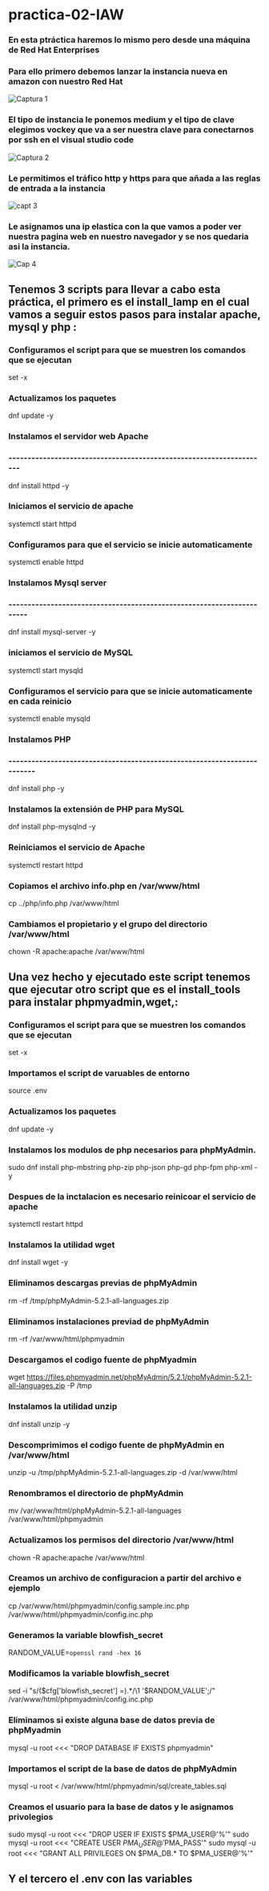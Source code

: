 # practica-02-IAW
### En esta ptráctica haremos lo mismo pero desde una máquina de Red Hat Enterprises

### Para ello primero debemos lanzar la instancia nueva en amazon con nuestro Red Hat
![Captura 1](https://github.com/JoseFco04/practica-02-IAW/assets/145347148/4978d515-4458-4def-a212-38488444cae0)

### El tipo de instancia le ponemos medium y el tipo de clave elegimos vockey que va a ser nuestra clave para conectarnos por ssh en el visual studio code
![Captura 2 ](https://github.com/JoseFco04/practica-02-IAW/assets/145347148/ce367d35-a252-4116-8984-32ed34505f79)

### Le permitimos el tráfico http y https para que añada a las reglas de entrada a la instancia 
![capt 3](https://github.com/JoseFco04/practica-02-IAW/assets/145347148/5af802b0-11a1-475b-8226-0f4554a87581)

### Le asignamos una ip elastica con la que vamos a poder ver nuestra pagina web en nuestro navegador y se nos quedaria asi la instancia.
![Cap 4](https://github.com/JoseFco04/practica-02-IAW/assets/145347148/7c0e449a-a1b5-42c3-a460-b8346630551f)

## Tenemos 3 scripts para llevar a cabo esta práctica, el primero es el install_lamp en el cual vamos a seguir estos pasos para instalar apache, mysql y php :

### Configuramos el script para que se muestren los comandos que se ejecutan 
set -x

### Actualizamos los paquetes 
dnf update -y 

### Instalamos el servidor web  Apache
### --------------------------------------------------------------------
dnf install httpd -y 

### Iniciamos el servicio de apache 
systemctl start httpd 

### Configuramos para que el servicio se inicie automaticamente
systemctl enable httpd 

### Instalamos Mysql server
### ----------------------------------------------------------------------
dnf install mysql-server -y

### iniciamos el servicio de MySQL
systemctl start mysqld

### Configuramos el servicio para que se inicie automaticamente en cada reinicio
systemctl enable mysqld

### Instalamos PHP
### ------------------------------------------------------------------------
dnf install php -y 

### Instalamos la extensión de PHP para MySQL
dnf install php-mysqlnd -y 

### Reiniciamos el servicio de Apache
systemctl restart httpd

### Copiamos el archivo info.php en /var/www/html
cp ../php/info.php /var/www/html

### Cambiamos el propietario y el grupo del directorio /var/www/html
chown -R apache:apache /var/www/html

## Una vez hecho y ejecutado este script tenemos que ejecutar otro script que es el install_tools para instalar phpmyadmin,wget,: 

### Configuramos el script para que se muestren los comandos que se ejecutan 
set -x

### Importamos el script de varuables de  entorno 
source .env

### Actualizamos los paquetes
dnf update -y

### Instalamos los modulos de php necesarios para phpMyAdmin.
sudo dnf install php-mbstring php-zip php-json php-gd php-fpm php-xml -y

### Despues de la inctalacion es necesario reinicoar el servicio de apache
systemctl restart httpd

### Instalamos la utilidad wget
dnf install wget -y 

### Eliminamos descargas previas de phpMyAdmin
rm -rf /tmp/phpMyAdmin-5.2.1-all-languages.zip

### Eliminamos instalaciones previad de phpMyAdmin
rm -rf /var/www/html/phpmyadmin

### Descargamos el codigo fuente de phpMyadmin
wget https://files.phpmyadmin.net/phpMyAdmin/5.2.1/phpMyAdmin-5.2.1-all-languages.zip -P /tmp

### Instalamos la utilidad unzip 
dnf install unzip -y

### Descomprimimos el codigo fuente de phpMyAdmin en /var/www/html
unzip -u /tmp/phpMyAdmin-5.2.1-all-languages.zip -d /var/www/html

### Renombramos el directorio de phpMyAdmin
mv /var/www/html/phpMyAdmin-5.2.1-all-languages /var/www/html/phpmyadmin

### Actualizamos los permisos del directorio /var/www/html
chown -R apache:apache /var/www/html

### Creamos un archivo de configuracion a partir del archivo e ejemplo
cp /var/www/html/phpmyadmin/config.sample.inc.php /var/www/html/phpmyadmin/config.inc.php

### Generamos la variable blowfish_secret 
RANDOM_VALUE=`openssl rand -hex 16`

### Modificamos la variable blowfish_secret
sed -i "s/\(\$cfg\['blowfish_secret'\] =\).*/\1 '$RANDOM_VALUE';/" /var/www/html/phpmyadmin/config.inc.php
### Eliminamos si existe alguna base de datos previa de phpMyadmin
mysql -u root <<< "DROP DATABASE IF EXISTS phpmyadmin"

### Importamos el script de la base de datos de phpMyAdmin
mysql -u root < /var/www/html/phpmyadmin/sql/create_tables.sql

### Creamos el usuario para la base de datos y le asignamos privolegios 
sudo mysql -u root <<< "DROP USER IF EXISTS $PMA_USER@'%'"
sudo mysql -u root <<< "CREATE USER $PMA_USER@'%' IDENTIFIED BY '$PMA_PASS'"
sudo mysql -u root <<< "GRANT ALL PRIVILEGES ON $PMA_DB.* TO $PMA_USER@'%'"

## Y el tercero el .env con las variables 
